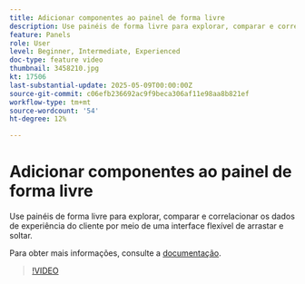 ```yaml
---
title: Adicionar componentes ao painel de forma livre
description: Use painéis de forma livre para explorar, comparar e correlacionar os dados de experiência do cliente por meio de uma interface flexível de arrastar e soltar.
feature: Panels
role: User
level: Beginner, Intermediate, Experienced
doc-type: feature video
thumbnail: 3458210.jpg
kt: 17506
last-substantial-update: 2025-05-09T00:00:00Z
source-git-commit: c06efb236692ac9f9beca306af11e98aa8b821ef
workflow-type: tm+mt
source-wordcount: '54'
ht-degree: 12%

---
```


# Adicionar componentes ao painel de forma livre

Use painéis de forma livre para explorar, comparar e correlacionar os dados de experiência do cliente por meio de uma interface flexível de arrastar e soltar.

Para obter mais informações, consulte a [documentação](https://experienceleague.adobe.com/en/docs/analytics-platform/using/cja-workspace/panels/freeform-panel).

>[!VIDEO](https://video.tv.adobe.com/v/3458210/?learn=on)
